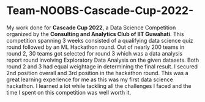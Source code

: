 # Team-NOOBS-Cascade-Cup-2022-
My work done for **Cascade Cup 2022**, a Data Science Competition organized by the **Consulting and Analytics Club of IIT Guwahati**. This competition spanning 3 weeks consisted of a qualifying data science quiz round followed by an ML Hackathon round. Out of nearly 200 teams in round 2, 30 teams got selected for round 3 which was a data analysis report round involving Exploratory Data Analysis on the given datasets. Both round 2 and 3 had equal weightage in determining the final result. I secured 2nd position overall and 3rd position in the hackathon round. This was a great learning experience for me as this was my first data science hackathon. I learned a lot while tackling all the challenges I faced and the time I spent on this competition was well worth it.
